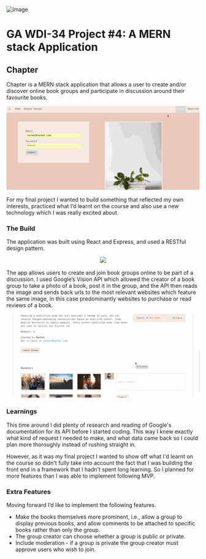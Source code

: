 ![image](https://ga-dash.s3.amazonaws.com/production/assets/logo-9f88ae6c9c3871690e33280fcf557f33.png)
# GA WDI-34  Project #4: A MERN stack Application
## Chapter

Chapter is a MERN stack application that allows a user to create and/or discover online book groups and participate in discussion around their favourite books.

<p align="center"><img src='./src/assets/images/chapter1.gif'></p>

For my final project I wanted to build something that reflected my own interests, practiced what I’d learnt on the course and also use a new technology which I was really excited about.

 ### The Build

The application was built using React and Express, and used a RESTful design pattern.

<p align="center"><img src='./src/assets/images/chapter-profile.gif'></p>

The app allows users to create and join book groups online to be part of a discussion. I used Google’s Vision API which allowed the creator of a book group to take a photo of a book, post it in the group, and the API then reads the image and sends back urls to the most relevant websites which feature the same image, in this case predominantly websites to purchase or read reviews of a book.

<p align="center"><img src='./src/assets/images/chapter-book-upload.gif'></p>

 ### Learnings

This time around I did plenty of research and reading of Google's documentation for its API before I started coding. This way I knew exactly what kind of request I needed to make, and what data came back so I could plan more thoroughly instead of rushing straight in.

However, as it was my final project I wanted to  show off what I'd learnt on the course so didn't fully take into account the fact that I was building the front end in a framework that I hadn't spent long learning. So I planned for more features than I was able to implement following MVP.

 ### Extra Features

Moving forward I’d like to implement the following features.

* Make the books themselves more prominent, i.e., allow a group to display previous books, and allow comments to be attached to specific books rather than only the group.  
* The group creator can choose whether a group is public or private.
* Include moderation - if a group is private the group creator must approve users who wish to join.

